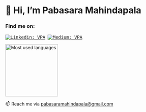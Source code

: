 # 👋 Hi, I’m Pabasara Mahindapala 

### Find me on: 
<kbd>[![Linkedin: VPA](https://img.shields.io/badge/linkedin-%230077B5.svg?&style=for-the-badge&logo=linkedin&logoColor=white)](https://www.linkedin.com/in/pabasara-mahindapala/)</kbd> 
&nbsp;<kbd>[![Medium: VPA](https://img.shields.io/badge/Medium-12100E?style=for-the-badge&logo=medium&logoColor=white)](https://medium.com/@pabasaramahindapala/)</kbd>
<!---
## 🚀 I’m skilled in
<p align="left">  
  <a href="https://git-scm.com/" target="_blank"> <img src="https://www.vectorlogo.zone/logos/git-scm/git-scm-icon.svg" alt="git" width="40" height="40"/> </a>
  --->

<p align="left">
<!--<img src="https://github-readme-stats.vercel.app/api?username=pabasara-mahindapala&show_icons=true&theme=buefy&count_private=true" alt="Github stats" width="420"/>&nbsp;-->
<img src="https://github-readme-stats.vercel.app/api/top-langs/?username=pabasara-mahindapala&layout=compact&theme=buefy" alt="Most used languages" height="165">
</p>

📫 Reach me via pabasaramahindapala@gmail.com

<!---
pabasara-mahindapala/pabasara-mahindapala is a ✨ special ✨ repository because its `README.md` (this file) appears on your GitHub profile.
You can click the Preview link to take a look at your changes.
--->
